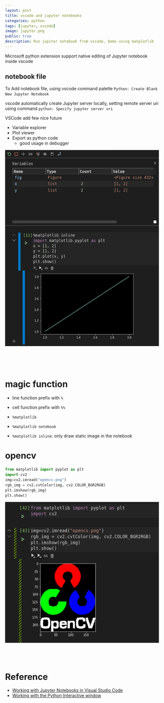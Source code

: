 ```yaml
---
layout: post
title: vscode and jupyter notebooks 
categories: python
tags: [jupyter, vscode]
image: jupyter.png
public: true
description: Run jupiter notebook from vscode, Demo using matplotlib
---
```


Microsoft python extension support native editing of Jupyter notebook inside vscode

## notebook file
To Add notebook file, using vscode command palette `Python: Create Blank New Jupyter Notebook`

vscode automatically create Jupyter server locally, setting  remote server uri using command `python: Specify jupyter server uri`

VSCode add few nice future
- Variable explorer
- Plot viewer
- Export as python code
    - good usage in debugger


![](/images/2019-11-15-16-02-19.png)

&nbsp;  
&nbsp;  
&nbsp;  
# magic function

- line function prefix with `%` 
- cell function prefix with `%%`

- `%matplotlib`
- `%matplotlib notebook`
- `%matplotlib inline`: only draw static image in the notebook
  
# opencv
```python
from matplotlib import pyplot as plt
import cv2
img=cv2.imread("opencv.png")
rgb_img = cv2.cvtColor(img, cv2.COLOR_BGR2RGB)
plt.imshow(rgb_img)
plt.show()
```
![](/images/2019-11-16-07-10-20.png)
&nbsp;  
&nbsp;  
&nbsp;  
# Reference
- [Working with Jupyter Notebooks in Visual Studio Code](https://code.visualstudio.com/docs/python/jupyter-support)
- [Working with the Python Interactive window](https://code.visualstudio.com/docs/python/jupyter-support-py)